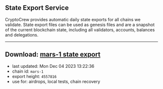 ## State Export Service
CryptoCrew provides automatic daily state exports for all chains we validate. State export files can be used as genesis files and are a snapshot of the current blockchain state, including all validators, accounts, balances and delegations.

---
**Download: [mars-1 state export](https://dl.ccvalidators.com/SERVICE/mars/mars-1_export_4557816.json)**
---

- last updated: Mon Dec 04 2023 13:22:36
- chain id: `mars-1`
- export height: `4557816`
- use for: airdrops, local tests, chain recovery
